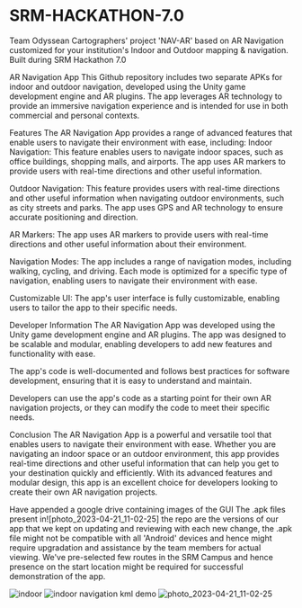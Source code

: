 # SRM-HACKATHON-7.0
Team Odyssean Cartographers' project 'NAV-AR' based on AR Navigation customized for your institution's Indoor and Outdoor mapping &amp; navigation. 
Built during SRM Hackathon 7.0

AR Navigation App
This Github repository includes two separate APKs for indoor and outdoor navigation, developed using the Unity game development engine and AR plugins. 
The app leverages AR technology to provide an immersive navigation experience and is intended for use in both commercial and personal contexts.

Features
The AR Navigation App provides a range of advanced features that enable users to navigate their environment with ease, including:
Indoor Navigation: This feature enables users to navigate indoor spaces, such as office buildings, shopping malls, and airports. The app uses 
AR markers to provide users with real-time directions and other useful information.

Outdoor Navigation: This feature provides users with real-time directions and other useful information when navigating outdoor environments, 
such as city streets and parks. The app uses GPS and AR technology to ensure accurate positioning and direction.

AR Markers: The app uses AR markers to provide users with real-time directions and other useful information about their environment.

Navigation Modes: The app includes a range of navigation modes, including walking, cycling, and driving. Each mode is optimized for a specific type of navigation, 
enabling users to navigate their environment with ease.

Customizable UI: The app's user interface is fully customizable, enabling users to tailor the app to their specific needs.

Developer Information
The AR Navigation App was developed using the Unity game development engine and AR plugins. The app was designed to be scalable and modular,
enabling developers to add new features and functionality with ease.

The app's code is well-documented and follows best practices for software development, ensuring that it is easy to understand and maintain.

Developers can use the app's code as a starting point for their own AR navigation projects, or they can modify the code to meet their specific needs.

Conclusion
The AR Navigation App is a powerful and versatile tool that enables users to navigate their environment with ease. 
Whether you are navigating an indoor space or an outdoor environment, this app provides real-time directions 
and other useful information that can help you get to your destination quickly and efficiently. With its advanced features and modular design,
this app is an excellent choice for developers looking to create their own AR navigation projects.

Have appended a google drive containing images of the GUI
The .apk files present in![photo_2023-04-21_11-02-25]
 the repo are the versions of our app that we kept on updating and reviewing with each new change, 
the .apk file might not be compatible with all 'Android' devices and hence might require upgradation and assistance by the team members for actual viewing.
We've pre-selected few routes in the SRM Campus and hence presence on the start location might be required for successful demonstration of the app.


![indoor](https://user-images.githubusercontent.com/86960535/233586923-950cdcbb-512e-42d3-a6ed-fbf176048240.jpg)
![indoor navigation kml demo](https://user-images.githubusercontent.com/86960535/233586930-61894d81-21a8-4313-a2f8-1c5985055815.jpg)
![photo_2023-04-21_11-02-25](https://user-images.githubusercontent.com/86960535/233586972-4ae2779d-49d5-4440-bef5-b1ec2c47317a.jpg)

